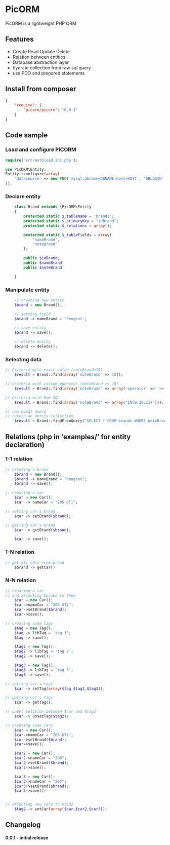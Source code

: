 PicORM
======
PicORM is a lightweight PHP ORM

Features
--------
* Create Read Update Delete
* Relation between entities
* Database abstraction layer
* hydrate collection from raw sql query
* use PDO and prepared statements

Install from composer
-------------------
```json
{
    "require": {
        "picorm/picorm": "0.0.1"
    }
}
```

Code sample
-------------------
### Load and configure PiCORM
```php
require('src/autoload.inc.php');

use PicORM\Entity;
Entity::configure(array(
	'datasource' => new PDO('mysql:dbname=DBNAME;host=HOST', 'DBLOGIN', 'DBPASSWD')
));
```

### Declare entity
```php
    class Brand extends \PicORM\Entity
    {
        protected static $_tableName = 'brands';
        protected static $_primaryKey = "idBrand";
        protected static $_relations = array();

        protected static $_tableFields = array(
            'nameBrand',
            'noteBrand'
        );

        public $idBrand;
        public $nameBrand;
        public $noteBrand;

    }
```

### Manipulate entity
```php
	// creating new entity
	$brand = new Brand();

	// setting field
	$brand -> nameBrand = 'Peugeot';

	// save entity
	$brand -> save();

	// delete entity
	$brand -> delete();
```
### Selecting data
```php
// Criteria with exact value (noteBrand=10)
    $result = Brand::find(array('noteBrand' => 10));

// Criteria with custom operator (noteBrand >= 10)
    $result = Brand::find(array('noteBrand' => array('operator' => '>=','value' => 10)));

// Criteria with Raw SQL
    $result = Brand::find(array('noteBrand' => array('IN(9,10,11)')));

// raw mysql query
// return an entity collection
    $result = Brand::findFromQuery("SELECT * FROM brands WHERE noteBrand = ?",array(10));
```

## Relations (php in 'examples/' for entity declaration)

### 1-1 relation
```php
// creating a brand
    $brand = new Brand();
    $brand -> nameBrand = "Peugeot";
    $brand -> save();

// creating a car
    $car = new Car();
    $car -> nameCar = "205 GTi";

// setting car's brand
    $car -> setBrand($brand);

// getting car's brand
    $car -> getBrand($brand);

    $car -> save();
```

### 1-N relation
```php
// get all cars from brand
    $brand -> getCar()
```

### N-N relation
```php
// creating a car
// and affecting $brand to them
    $car = new Car();
    $car->nameCar = "205 GTi";
    $car->setBrand($brand);
    $car->save();

// creating some tags
    $tag = new Tag();
    $tag -> libTag = 'tag 1';
    $tag -> save();

    $tag2 = new Tag();
    $tag2 -> libTag = 'tag 2';
    $tag2 -> save();

    $tag3 = new Tag();
    $tag3 -> libTag = 'tag 3';
    $tag3 -> save();

// setting car's tags
    $car -> setTag(array($tag,$tag2,$tag3));

// getting car's tags
	$car -> getTag();

// unset relation between $car and $tag2
    $car -> unsetTag($tag2);

// creating some cars
	$car = new Car();
	$car->nameCar = "205 GTi";
	$car->setBrand($brand);
	$car->save();

	$car2 = new Car();
	$car2->nameCar = "206";
	$car2->setBrand($brand);
	$car2->save();

	$car3 = new Car();
	$car3->nameCar = "207";
	$car3->setBrand($brand);
	$car3->save();


// affecting new cars to $tag2
	$tag2 -> setCar(array($car,$car2,$car3));

```

Changelog
---------
#### 0.0.1 - initial release